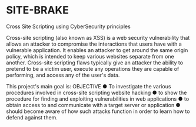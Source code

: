 # SITE-BRAKE
Cross Site Scripting using CyberSecurity principles

Cross-site scripting (also known as XSS) is a web security vulnerability that allows an attacker to compromise the interactions that users have with a vulnerable application. It enables an attacker to get around the same origin policy, which is intended to keep various websites separate from one another. Cross-site scripting flaws typically give an attacker the ability to pretend to be a victim user, execute any operations they are capable of performing, and access any of the user's data.

This project's main goal is:
OBJECTIVE
● To investigate the various procedures involved in cross-site scripting website hacking
● to show the procedure for finding and exploiting vulnerabilities in web applications
● to obtain access to and communicate with a target server or application
● should become aware of how such attacks function in order to learn how
to defend against them.
